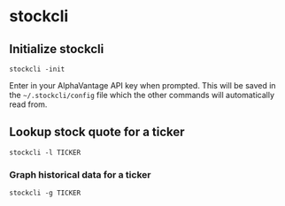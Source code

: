 # stockcli

## Initialize stockcli

```
stockcli -init
```

Enter in your AlphaVantage API key when prompted. This will be saved in the `~/.stockcli/config` file which the other
commands will automatically read from.

## Lookup stock quote for a ticker

```
stockcli -l TICKER
```

### Graph historical data for a ticker

```
stockcli -g TICKER
```
